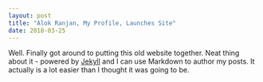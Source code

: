 ```yaml
---
layout: post
title: "Alok Ranjan, My Profile, Launches Site"
date: 2018-03-25
---
```


Well. Finally got around to putting this old website together. Neat thing about it - powered by [Jekyll](http://jekyllrb.com) and I can use Markdown to author my posts. It actually is a lot easier than I thought it was going to be.

